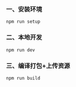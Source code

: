 ### 一、安装环境
```
npm run setup
```

### 二、本地开发

```
npm run dev
```

### 三、编译打包+上传资源


```
npm run build
```